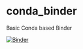 # conda_binder
Basic Conda based Binder

[![Binder](https://mybinder.org/badge_logo.svg)](https://mybinder.org/v2/gh/mafreitas/r_with_python_2022/py38_r40_shiny?urlpath=shiny)

